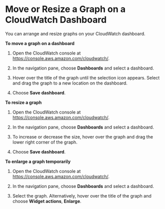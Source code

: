 # Move or Resize a Graph on a CloudWatch Dashboard<a name="move_resize_graph_dashboard"></a>

You can arrange and resize graphs on your CloudWatch dashboard\.

**To move a graph on a dashboard**

1. Open the CloudWatch console at [https://console\.aws\.amazon\.com/cloudwatch/](https://console.aws.amazon.com/cloudwatch/)\.

1. In the navigation pane, choose **Dashboards** and select a dashboard\.

1. Hover over the title of the graph until the selection icon appears\. Select and drag the graph to a new location on the dashboard\.

1. Choose **Save dashboard**\.

**To resize a graph**

1. Open the CloudWatch console at [https://console\.aws\.amazon\.com/cloudwatch/](https://console.aws.amazon.com/cloudwatch/)\.

1. In the navigation pane, choose **Dashboards** and select a dashboard\.

1. To increase or decrease the size, hover over the graph and drag the lower right corner of the graph\.

1. Choose **Save dashboard**\.

**To enlarge a graph temporarily**

1. Open the CloudWatch console at [https://console\.aws\.amazon\.com/cloudwatch/](https://console.aws.amazon.com/cloudwatch/)\.

1. In the navigation pane, choose **Dashboards** and select a dashboard\.

1. Select the graph\. Alternatively, hover over the title of the graph and choose **Widget actions**, **Enlarge**\.
